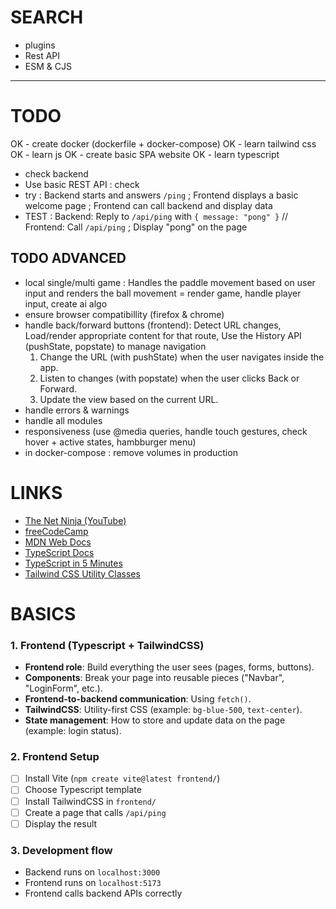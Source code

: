 # SEARCH
- plugins
- Rest API
- ESM & CJS

---
# TODO
OK - create docker (dockerfile + docker-compose)
OK - learn tailwind css
OK - learn js
OK - create basic SPA website
OK - learn typescript
- check backend
- Use basic REST API : check
- try : Backend starts and answers `/ping` ; Frontend displays a basic welcome page ; Frontend can call backend and display data
- TEST : Backend: Reply to `/api/ping` with `{ message: "pong" }` // Frontend: Call `/api/ping` ; Display "pong" on the page

## TODO ADVANCED
- local single/multi  game : Handles the paddle movement based on user input and renders the ball movement = render game, handle player input, create ai algo
- ensure browser compatibillity (firefox & chrome)
- handle back/forward buttons (frontend): Detect URL changes, Load/render appropriate content for that route, Use the History API (pushState, popstate) to manage navigation
    1. Change the URL (with pushState) when the user navigates inside the app.
    2. Listen to changes (with popstate) when the user clicks Back or Forward.
    3. Update the view based on the current URL.
- handle errors & warnings
- handle all modules
- responsiveness (use @media queries, handle touch gestures, check hover + active states, hambburger menu)
- in docker-compose : remove volumes in production


# LINKS
- [The Net Ninja (YouTube)](https://www.youtube.com/@NetNinja)
- [freeCodeCamp](https://www.freecodecamp.org/)
- [MDN Web Docs](https://developer.mozilla.org/en-US/docs/Web)
- [TypeScript Docs](https://www.typescriptlang.org/docs/)
- [TypeScript in 5 Minutes](https://www.typescriptlang.org/docs/handbook/typescript-in-5-minutes.html)
- [Tailwind CSS Utility Classes](https://tailwindcss.com/docs/styling-with-utility-classes)


# BASICS
### 1. Frontend (Typescript + TailwindCSS)
- **Frontend role**: Build everything the user sees (pages, forms, buttons).
- **Components**: Break your page into reusable pieces ("Navbar", "LoginForm", etc.).
- **Frontend-to-backend communication**: Using `fetch()`.
- **TailwindCSS**: Utility-first CSS (example: `bg-blue-500`, `text-center`).
- **State management**: How to store and update data on the page (example: login status).

### 2. Frontend Setup
- [ ] Install Vite (`npm create vite@latest frontend/`)
- [ ] Choose Typescript template
- [ ] Install TailwindCSS in `frontend/`
- [ ] Create a page that calls `/api/ping`
- [ ] Display the result

### 3. Development flow
   - Backend runs on `localhost:3000`
   - Frontend runs on `localhost:5173`
   - Frontend calls backend APIs correctly

